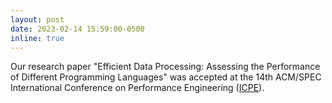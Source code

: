 ```yaml
---
layout: post
date: 2023-02-14 15:59:00-0500
inline: true
---
```


Our research paper "Efficient Data Processing: Assessing the Performance of Different Programming Languages" was accepted at the 14th ACM/SPEC International Conference on Performance Engineering ([ICPE](https://icpe2023.spec.org/)).
